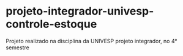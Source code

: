 # projeto-integrador-univesp-controle-estoque
Projeto realizado na disciplina da UNIVESP projeto integrador, no 4° semestre 
